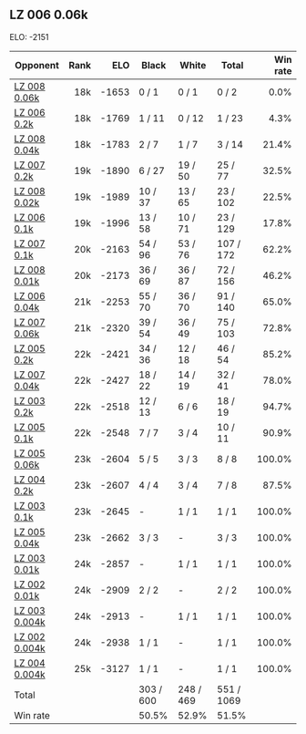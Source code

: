 ## LZ 006 0.06k ##

ELO: -2151

Opponent | Rank | ELO | Black | White | Total | Win rate
---------|-----:|----:|-------|-------|-------|-------:
[LZ 008 0.06k](LZ%20008%200.06k.md) | 18k | -1653 | 0 / 1 | 0 / 1 | 0 / 2 | 0.0%
[LZ 006 0.2k](LZ%20006%200.2k.md) | 18k | -1769 | 1 / 11 | 0 / 12 | 1 / 23 | 4.3%
[LZ 008 0.04k](LZ%20008%200.04k.md) | 18k | -1783 | 2 / 7 | 1 / 7 | 3 / 14 | 21.4%
[LZ 007 0.2k](LZ%20007%200.2k.md) | 19k | -1890 | 6 / 27 | 19 / 50 | 25 / 77 | 32.5%
[LZ 008 0.02k](LZ%20008%200.02k.md) | 19k | -1989 | 10 / 37 | 13 / 65 | 23 / 102 | 22.5%
[LZ 006 0.1k](LZ%20006%200.1k.md) | 19k | -1996 | 13 / 58 | 10 / 71 | 23 / 129 | 17.8%
[LZ 007 0.1k](LZ%20007%200.1k.md) | 20k | -2163 | 54 / 96 | 53 / 76 | 107 / 172 | 62.2%
[LZ 008 0.01k](LZ%20008%200.01k.md) | 20k | -2173 | 36 / 69 | 36 / 87 | 72 / 156 | 46.2%
[LZ 006 0.04k](LZ%20006%200.04k.md) | 21k | -2253 | 55 / 70 | 36 / 70 | 91 / 140 | 65.0%
[LZ 007 0.06k](LZ%20007%200.06k.md) | 21k | -2320 | 39 / 54 | 36 / 49 | 75 / 103 | 72.8%
[LZ 005 0.2k](LZ%20005%200.2k.md) | 22k | -2421 | 34 / 36 | 12 / 18 | 46 / 54 | 85.2%
[LZ 007 0.04k](LZ%20007%200.04k.md) | 22k | -2427 | 18 / 22 | 14 / 19 | 32 / 41 | 78.0%
[LZ 003 0.2k](LZ%20003%200.2k.md) | 22k | -2518 | 12 / 13 | 6 / 6 | 18 / 19 | 94.7%
[LZ 005 0.1k](LZ%20005%200.1k.md) | 22k | -2548 | 7 / 7 | 3 / 4 | 10 / 11 | 90.9%
[LZ 005 0.06k](LZ%20005%200.06k.md) | 23k | -2604 | 5 / 5 | 3 / 3 | 8 / 8 | 100.0%
[LZ 004 0.2k](LZ%20004%200.2k.md) | 23k | -2607 | 4 / 4 | 3 / 4 | 7 / 8 | 87.5%
[LZ 003 0.1k](LZ%20003%200.1k.md) | 23k | -2645 | - | 1 / 1 | 1 / 1 | 100.0%
[LZ 005 0.04k](LZ%20005%200.04k.md) | 23k | -2662 | 3 / 3 | - | 3 / 3 | 100.0%
[LZ 003 0.01k](LZ%20003%200.01k.md) | 24k | -2857 | - | 1 / 1 | 1 / 1 | 100.0%
[LZ 002 0.01k](LZ%20002%200.01k.md) | 24k | -2909 | 2 / 2 | - | 2 / 2 | 100.0%
[LZ 003 0.004k](LZ%20003%200.004k.md) | 24k | -2913 | - | 1 / 1 | 1 / 1 | 100.0%
[LZ 002 0.004k](LZ%20002%200.004k.md) | 24k | -2938 | 1 / 1 | - | 1 / 1 | 100.0%
[LZ 004 0.004k](LZ%20004%200.004k.md) | 25k | -3127 | 1 / 1 | - | 1 / 1 | 100.0%
Total | | | 303 / 600 | 248 / 469 | 551 / 1069 | 
Win rate| | | 50.5% | 52.9% | 51.5% | 
